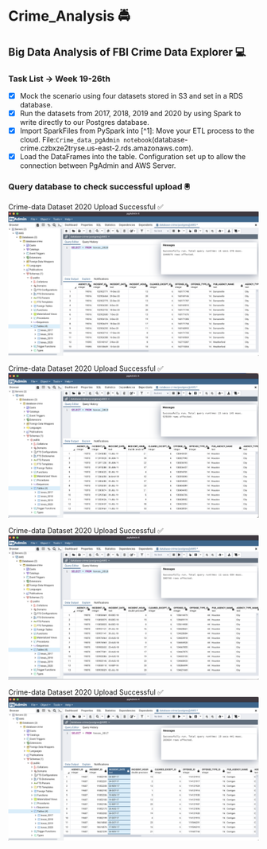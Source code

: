 # **Crime_Analysis** :oncoming_police_car:
## Big Data Analysis of FBI Crime Data Explorer :computer:

### Task List -> Week 19-26th
- [x] Mock the scenario using four datasets stored in S3 and set in a RDS database.
- [x] Run the datasets from 2017, 2018, 2019 and 2020 by using Spark to write directly to our Postgres database.
- [x] Import SparkFiles from PySpark into [^1]: Move your ETL process to the cloud. File:`Crime_data_pgAdmin notebook`(database-crime.czbxze2tryse.us-east-2.rds.amazonaws.com).
- [x] Load the DataFrames into the table. Configuration set up to allow the connection between PgAdmin and AWS Server.

### Query database to check successful upload :trackball:

Crime-data Dataset 2020 Upload Successful :white_check_mark:
![Data 2020](resources/Texas%202020.png)

Crime-data Dataset 2020 Upload Successful :white_check_mark:
![Data 2019](resources/Texas%202019.png)

Crime-data Dataset 2020 Upload Successful :white_check_mark:
![Data 2018](resources/Texas%202018.png)

Crime-data Dataset 2020 Upload Successful :white_check_mark:
![Data 2017](resources/Texas%202017.png)
